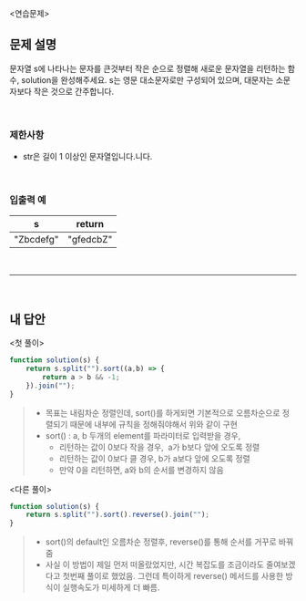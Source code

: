 <연습문제>

## 문제 설명
문자열 s에 나타나는 문자를 큰것부터 작은 순으로 정렬해 새로운 문자열을 리턴하는 함수, solution을 완성해주세요.
s는 영문 대소문자로만 구성되어 있으며, 대문자는 소문자보다 작은 것으로 간주합니다.

<br>

### 제한사항
* str은 길이 1 이상인 문자열입니다.니다.

<br>

### 입출력 예
|s|return|
|:---:|:---:|
|"Zbcdefg"|"gfedcbZ"|


<br>

---

<br>

## 내 답안
<첫 풀이>
```JavaScript
function solution(s) {
    return s.split("").sort((a,b) => {
        return a > b && -1;
    }).join("");
}
```
> * 목표는 내림차순 정렬인데, sort()를 하게되면 기본적으로 오름차순으로 정렬되기 때문에 내부에 규칙을 정해줘야해서 위와 같이 구현
> * sort() :  a, b 두개의 element를 파라미터로 입력받을 경우,
>   * 리턴하는 값이 0보다 작을 경우,  a가 b보다 앞에 오도록 정렬
>   * 리턴하는 값이 0보다 클 경우, b가 a보다 앞에 오도록 정렬
>   * 만약 0을 리턴하면, a와 b의 순서를 변경하지 않음


<다른 풀이>
```JavaScript
function solution(s) {
    return s.split("").sort().reverse().join("");
}
```
> * sort()의 default인 오름차순 정렬후, reverse()를 통해 순서를 거꾸로 바꿔줌
> * 사실 이 방법이 제일 먼저 떠올랐었지만, 시간 복잡도를 조금이라도 줄여보겠다고 첫번째 풀이로 했었음. 그런데 특이하게 reverse() 메서드를 사용한 방식이 실행속도가 미세하게 더 빠름.